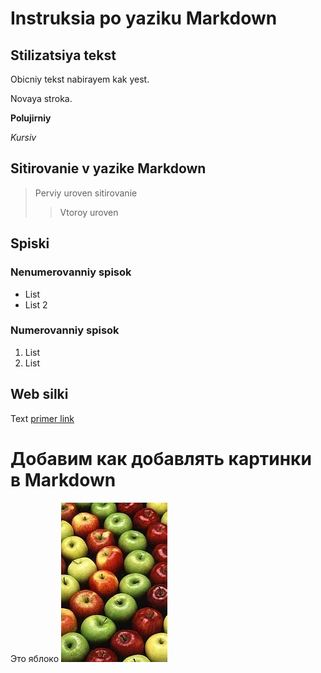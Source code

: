  # Instruksia po yaziku Markdown
 
## Stilizatsiya tekst
Obicniy tekst nabirayem kak yest.

Novaya stroka.

**Polujirniy**

*Kursiv*

## Sitirovanie v yazike Markdown
> Perviy uroven sitirovanie
>> Vtoroy uroven

## Spiski
### Nenumerovanniy spisok
* List 
* List 2

### Numerovanniy spisok
1. List
2. List

## Web silki
Text [primer link](html.example.com "vslipayuwaya podskazka")

# Добавим как добавлять картинки в Markdown
Это яблоко
![Яблоко](apple.jpg)